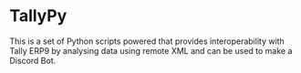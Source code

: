 TallyPy
============
This is a set of Python scripts powered that provides interoperability with Tally ERP9 by analysing data using remote XML and can be used to make a Discord Bot.

